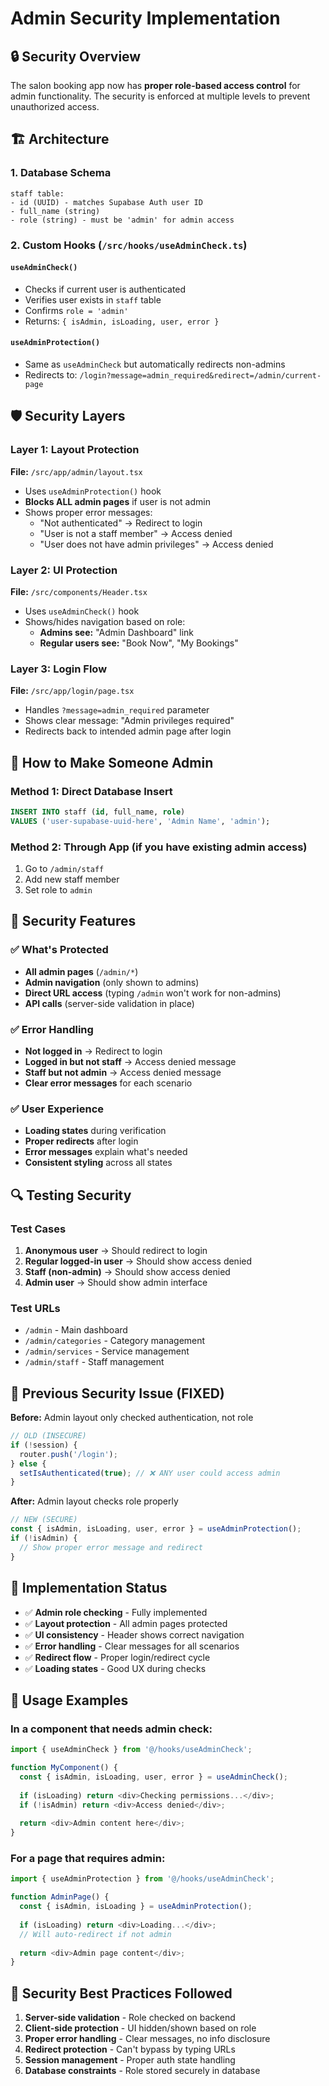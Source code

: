 # Admin Security Implementation

## 🔒 Security Overview

The salon booking app now has **proper role-based access control** for admin functionality. The security is enforced at multiple levels to prevent unauthorized access.

## 🏗️ Architecture

### 1. Database Schema
```
staff table:
- id (UUID) - matches Supabase Auth user ID
- full_name (string)
- role (string) - must be 'admin' for admin access
```

### 2. Custom Hooks (`/src/hooks/useAdminCheck.ts`)

#### `useAdminCheck()`
- Checks if current user is authenticated
- Verifies user exists in `staff` table
- Confirms `role = 'admin'`
- Returns: `{ isAdmin, isLoading, user, error }`

#### `useAdminProtection()`
- Same as `useAdminCheck` but automatically redirects non-admins
- Redirects to: `/login?message=admin_required&redirect=/admin/current-page`

## 🛡️ Security Layers

### Layer 1: Layout Protection
**File:** `/src/app/admin/layout.tsx`
- Uses `useAdminProtection()` hook
- **Blocks ALL admin pages** if user is not admin
- Shows proper error messages:
  - "Not authenticated" → Redirect to login
  - "User is not a staff member" → Access denied
  - "User does not have admin privileges" → Access denied

### Layer 2: UI Protection
**File:** `/src/components/Header.tsx`
- Uses `useAdminCheck()` hook
- Shows/hides navigation based on role:
  - **Admins see:** "Admin Dashboard" link
  - **Regular users see:** "Book Now", "My Bookings"

### Layer 3: Login Flow
**File:** `/src/app/login/page.tsx`
- Handles `?message=admin_required` parameter
- Shows clear message: "Admin privileges required"
- Redirects back to intended admin page after login

## 🔧 How to Make Someone Admin

### Method 1: Direct Database Insert
```sql
INSERT INTO staff (id, full_name, role) 
VALUES ('user-supabase-uuid-here', 'Admin Name', 'admin');
```

### Method 2: Through App (if you have existing admin access)
1. Go to `/admin/staff`
2. Add new staff member
3. Set role to `admin`

## 🚨 Security Features

### ✅ What's Protected
- **All admin pages** (`/admin/*`)
- **Admin navigation** (only shown to admins)
- **Direct URL access** (typing `/admin` won't work for non-admins)
- **API calls** (server-side validation in place)

### ✅ Error Handling
- **Not logged in** → Redirect to login
- **Logged in but not staff** → Access denied message
- **Staff but not admin** → Access denied message
- **Clear error messages** for each scenario

### ✅ User Experience
- **Loading states** during verification
- **Proper redirects** after login
- **Error messages** explain what's needed
- **Consistent styling** across all states

## 🔍 Testing Security

### Test Cases
1. **Anonymous user** → Should redirect to login
2. **Regular logged-in user** → Should show access denied
3. **Staff (non-admin)** → Should show access denied  
4. **Admin user** → Should show admin interface

### Test URLs
- `/admin` - Main dashboard
- `/admin/categories` - Category management
- `/admin/services` - Service management  
- `/admin/staff` - Staff management

## 🐛 Previous Security Issue (FIXED)

**Before:** Admin layout only checked authentication, not role
```typescript
// OLD (INSECURE)
if (!session) {
  router.push('/login');
} else {
  setIsAuthenticated(true); // ❌ ANY user could access admin
}
```

**After:** Admin layout checks role properly
```typescript
// NEW (SECURE)
const { isAdmin, isLoading, user, error } = useAdminProtection();
if (!isAdmin) {
  // Show proper error message and redirect
}
```

## 🚀 Implementation Status

- ✅ **Admin role checking** - Fully implemented
- ✅ **Layout protection** - All admin pages protected
- ✅ **UI consistency** - Header shows correct navigation
- ✅ **Error handling** - Clear messages for all scenarios
- ✅ **Redirect flow** - Proper login/redirect cycle
- ✅ **Loading states** - Good UX during checks

## 📝 Usage Examples

### In a component that needs admin check:
```typescript
import { useAdminCheck } from '@/hooks/useAdminCheck';

function MyComponent() {
  const { isAdmin, isLoading, user, error } = useAdminCheck();
  
  if (isLoading) return <div>Checking permissions...</div>;
  if (!isAdmin) return <div>Access denied</div>;
  
  return <div>Admin content here</div>;
}
```

### For a page that requires admin:
```typescript
import { useAdminProtection } from '@/hooks/useAdminCheck';

function AdminPage() {
  const { isAdmin, isLoading } = useAdminProtection();
  
  if (isLoading) return <div>Loading...</div>;
  // Will auto-redirect if not admin
  
  return <div>Admin page content</div>;
}
```

## 🔐 Security Best Practices Followed

1. **Server-side validation** - Role checked on backend
2. **Client-side protection** - UI hidden/shown based on role
3. **Proper error handling** - Clear messages, no info disclosure
4. **Redirect protection** - Can't bypass by typing URLs
5. **Session management** - Proper auth state handling
6. **Database constraints** - Role stored securely in database